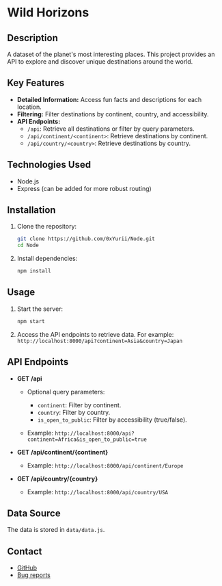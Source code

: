 # Wild Horizons

## Description

A dataset of the planet's most interesting places. This project provides an API to explore and discover unique destinations around the world.

## Key Features

*   **Detailed Information:** Access fun facts and descriptions for each location.
*   **Filtering:** Filter destinations by continent, country, and accessibility.
*   **API Endpoints:**
    *   `/api`: Retrieve all destinations or filter by query parameters.
    *   `/api/continent/<continent>`: Retrieve destinations by continent.
    *   `/api/country/<country>`: Retrieve destinations by country.

## Technologies Used

*   Node.js
*   Express (can be added for more robust routing)

## Installation

1.  Clone the repository:

    ```bash
    git clone https://github.com/0xYurii/Node.git
    cd Node
    ```

2.  Install dependencies:

    ```bash
    npm install
    ```

## Usage

1.  Start the server:

    ```bash
    npm start
    ```

2.  Access the API endpoints to retrieve data.  For example: `http://localhost:8000/api?continent=Asia&country=Japan`

## API Endpoints

*   **GET /api**

    *   Optional query parameters:
        *   `continent`: Filter by continent.
        *   `country`: Filter by country.
        *   `is_open_to_public`: Filter by accessibility (true/false).

    *   Example:
        `http://localhost:8000/api?continent=Africa&is_open_to_public=true`

*   **GET /api/continent/{continent}**
    *   Example: `http://localhost:8000/api/continent/Europe`

*   **GET /api/country/{country}**
    *   Example: `http://localhost:8000/api/country/USA`

## Data Source

The data is stored in `data/data.js`.

## Contact

*   [GitHub](https://github.com/0xYurii/Node)
*   [Bug reports](https://github.com/0xYurii/Node/issues)
